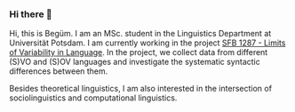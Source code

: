 ### Hi there 👋

Hi, this is Begüm. I am an MSc. student in the Linguistics Department at Universität Potsdam. I am currently working in the project [SFB 1287 - Limits of Variability in Language](https://www.sfb1287.uni-potsdam.de/en/overview/). In the project, we collect data from different (S)VO and (S)OV languages and investigate the systematic syntactic differences between them.

Besides theoretical linguistics, I am also interested in the intersection of sociolinguistics and computational linguistics. 

<!--
**begum-yasar/begum-yasar** is a ✨ _special_ ✨ repository because its `README.md` (this file) appears on your GitHub profile.

Here are some ideas to get you started:

- 🔭 I’m currently working on ...
- 🌱 I’m currently learning ...
- 👯 I’m looking to collaborate on ...
- 🤔 I’m looking for help with ...
- 💬 Ask me about ...
- 📫 How to reach me: ...
- 😄 Pronouns: ...
- ⚡ Fun fact: ...
-->
